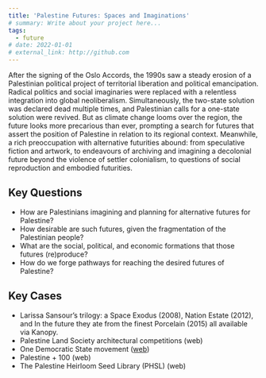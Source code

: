```yaml
---
title: 'Palestine Futures: Spaces and Imaginations'
# summary: Write about your project here...
tags:
  - future
# date: 2022-01-01
# external_link: http://github.com
---
```


After the signing of the Oslo Accords, the 1990s saw a steady erosion of a Palestinian political project of territorial liberation and political emancipation. Radical politics and social imaginaries were replaced with a relentless integration into global neoliberalism. Simultaneously, the two-state solution was declared dead multiple times, and Palestinian calls for a one-state solution were revived. But as climate change looms over the region, the future looks more precarious than ever, prompting a search for futures that assert the position of Palestine in relation to its regional context. Meanwhile, a rich preoccupation with alternative futurities abound: from speculative fiction and artwork, to endeavours of archiving and imagining a decolonial future beyond the violence of settler colonialism, to questions of social reproduction and embodied futurities.

## Key Questions
- How are Palestinians imagining and planning for alternative futures for Palestine? 
- How desirable are such futures, given the fragmentation of the Palestinian people? 
- What are the social, political, and economic formations that those futures (re)produce? 
- How do we forge pathways for reaching the desired futures of Palestine? 


## Key Cases
- Larissa Sansour’s trilogy: a Space Exodus (2008), Nation Estate (2012), and In the future they ate from the finest Porcelain (2015) all available via Kanopy. 
- Palestine Land Society architectural competitions (web)
- One Democratic State movement ([web](https://onedemocraticstate.com))
- Palestine + 100 (web)
- The Palestine Heirloom Seed Library (PHSL) (web)